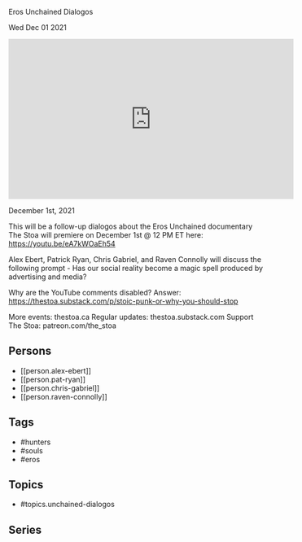 

 Eros Unchained Dialogos

Wed Dec 01 2021

<iframe width="560" height="315" src="https://www.youtube.com/embed/4_kp5twiHcc" title="Hunters of Souls: Eros Unchained Dialogos w/ Alex Ebert, Pat Ryan, Chris Gabriel, and Raven Connolly" frameborder="0" allow="accelerometer; autoplay; clipboard-write; encrypted-media; gyroscope; picture-in-picture" allowfullscreen ></iframe>

December 1st, 2021

This will be a follow-up dialogos about the Eros Unchained documentary The Stoa will premiere on December 1st @ 12 PM ET here: https://youtu.be/eA7kWOaEh54

Alex Ebert, Patrick Ryan, Chris Gabriel, and Raven Connolly will discuss the following prompt - Has our social reality become a magic spell produced by advertising and media?

Why are the YouTube comments disabled? Answer: https://thestoa.substack.com/p/stoic-punk-or-why-you-should-stop

More events: thestoa.ca
Regular updates: thestoa.substack.com
Support The Stoa: patreon.com/the_stoa

## Persons

- [[person.alex-ebert]]
- [[person.pat-ryan]]
- [[person.chris-gabriel]]
- [[person.raven-connolly]]

## Tags

- #hunters
- #souls
- #eros

## Topics

- #topics.unchained-dialogos

## Series



